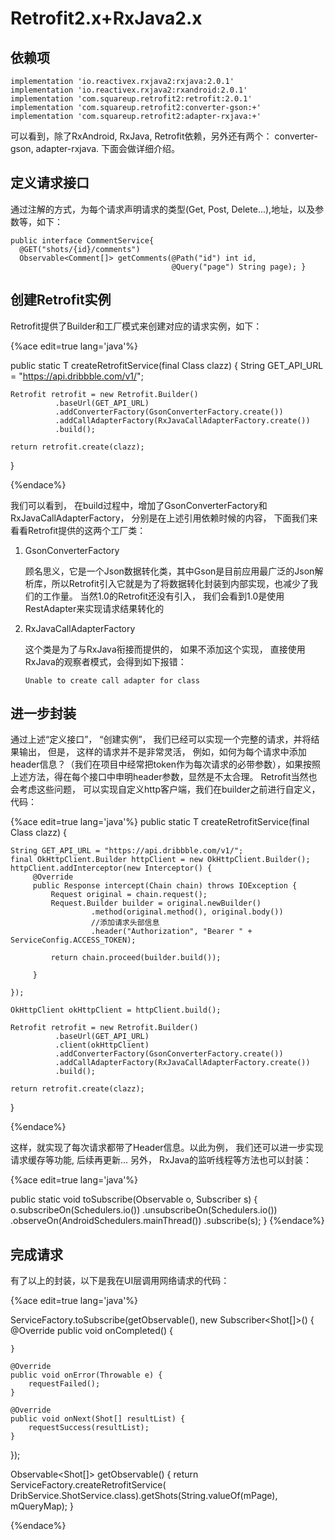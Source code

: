 # Retrofit2.x+RxJava2.x

## 依赖项

```
implementation 'io.reactivex.rxjava2:rxjava:2.0.1'
implementation 'io.reactivex.rxjava2:rxandroid:2.0.1'
implementation 'com.squareup.retrofit2:retrofit:2.0.1'
implementation 'com.squareup.retrofit2:converter-gson:+'
implementation 'com.squareup.retrofit2:adapter-rxjava:+'

```

可以看到，除了RxAndroid, RxJava, Retrofit依赖，另外还有两个： converter-gson, adapter-rxjava. 下面会做详细介绍。

## 定义请求接口

通过注解的方式，为每个请求声明请求的类型(Get, Post, Delete...),地址，以及参数等，如下：

```
public interface CommentService{
  @GET("shots/{id}/comments")
  Observable<Comment[]> getComments(@Path("id") int id,
                                    @Query("page") String page); }

```


## 创建Retrofit实例

Retrofit提供了Builder和工厂模式来创建对应的请求实例，如下：

{%ace edit=true lang='java'%}

public static <T> T createRetrofitService(final Class<T> clazz) {
    String GET_API_URL = "https://api.dribbble.com/v1/";

    Retrofit retrofit = new Retrofit.Builder()
              .baseUrl(GET_API_URL)
              .addConverterFactory(GsonConverterFactory.create())
              .addCallAdapterFactory(RxJavaCallAdapterFactory.create())
              .build();

    return retrofit.create(clazz);
}

{%endace%}

我们可以看到， 在build过程中，增加了GsonConverterFactory和RxJavaCallAdapterFactory， 分别是在上述引用依赖时候的内容， 下面我们来看看Retrofit提供的这两个工厂类：

1. GsonConverterFactory

   顾名思义，它是一个Json数据转化类，其中Gson是目前应用最广泛的Json解析库，所以Retrofit引入它就是为了将数据转化封装到内部实现，也减少了我们的工作量。
   当然1.0的Retrofit还没有引入， 我们会看到1.0是使用RestAdapter来实现请求结果转化的

2. RxJavaCallAdapterFactory

   这个类是为了与RxJava衔接而提供的， 如果不添加这个实现， 直接使用RxJava的观察者模式，会得到如下报错：

   `Unable to create call adapter for class`


## 进一步封装

通过上述“定义接口”， “创建实例”， 我们已经可以实现一个完整的请求，并将结果输出， 但是， 这样的请求并不是非常灵活， 例如，如何为每个请求中添加header信息？（我们在项目中经常把token作为每次请求的必带参数），如果按照上述方法，得在每个接口中申明header参数，显然是不太合理。
Retrofit当然也会考虑这些问题， 可以实现自定义http客户端，我们在builder之前进行自定义，代码：

{%ace edit=true lang='java'%}
public static <T> T createRetrofitService(final Class<T> clazz) {

    String GET_API_URL = "https://api.dribbble.com/v1/";
    final OkHttpClient.Builder httpClient = new OkHttpClient.Builder();
    httpClient.addInterceptor(new Interceptor() {
         @Override
         public Response intercept(Chain chain) throws IOException {
             Request original = chain.request();
             Request.Builder builder = original.newBuilder()
                      .method(original.method(), original.body())
                      //添加请求头部信息
                      .header("Authorization", "Bearer " + ServiceConfig.ACCESS_TOKEN);

             return chain.proceed(builder.build());

         }

    });

    OkHttpClient okHttpClient = httpClient.build();

    Retrofit retrofit = new Retrofit.Builder()
              .baseUrl(GET_API_URL)
              .client(okHttpClient)
              .addConverterFactory(GsonConverterFactory.create())
              .addCallAdapterFactory(RxJavaCallAdapterFactory.create())
              .build();

    return retrofit.create(clazz);

 }


{%endace%}

这样，就实现了每次请求都带了Header信息。以此为例， 我们还可以进一步实现请求缓存等功能, 后续再更新...
另外， RxJava的监听线程等方法也可以封装：

{%ace edit=true lang='java'%}

public static <T> void toSubscribe(Observable<T> o, Subscriber<T> s) {
    o.subscribeOn(Schedulers.io())
            .unsubscribeOn(Schedulers.io())
            .observeOn(AndroidSchedulers.mainThread())
            .subscribe(s);
}
{%endace%}


## 完成请求

有了以上的封装，以下是我在UI层调用网络请求的代码：

{%ace edit=true lang='java'%}

ServiceFactory.toSubscribe(getObservable(), new Subscriber<Shot[]>() {
    @Override
    public void onCompleted() {

    }

    @Override
    public void onError(Throwable e) {
        requestFailed();
    }

    @Override
    public void onNext(Shot[] resultList) {
        requestSuccess(resultList);
    }
});



Observable<Shot[]> getObservable() {
    return ServiceFactory.createRetrofitService(
            DribService.ShotService.class).getShots(String.valueOf(mPage), mQueryMap);
}

{%endace%}
